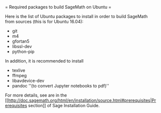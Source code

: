 = Required packages to build SageMath on Ubuntu =

Here is the list of Ubuntu packages to install in order to build SageMath from sources (this is for Ubuntu 16.04):
 * git
 * m4
 * gfortan5
 * libssl-dev
 * python-pip

In addition, it is recommended to install
 * texlive
 * ffmpeg
 * libavdevice-dev
 * pandoc   ''(to convert Jupyter notebooks to pdf)''  

For more details, see  are in the  [[http://doc.sagemath.org/html/en/installation/source.html#prerequisites|Prerequisites section]] of Sage Installation Guide.
